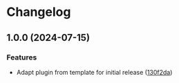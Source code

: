 # Changelog

## 1.0.0 (2024-07-15)


### Features

* Adapt plugin from template for initial release ([130f2da](https://github.com/gunzy83/asdf-cipherstash/commit/130f2da8524ac4f333d653cf7c3ef8e895b5155a))
